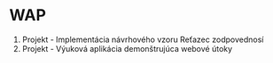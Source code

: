 # WAP

1. Projekt - Implementácia návrhového vzoru Reťazec zodpovednosí
2. Projekt - Výuková aplikácia demonštrujúca webové útoky
